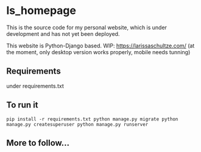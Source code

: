 # ls_homepage

This is the source code for my personal website, 
which is under development and has not yet been deployed.

This website is Python-Django based. 
WIP: https://larissaschultze.com/
(at the moment, only desktop version works properly, mobile needs tunning)

## Requirements

under requirements.txt

## To run it

<code>pip install -r requirements.txt
python manage.py migrate
python manage.py createsuperuser
python manage.py runserver</code>

## More to follow...
